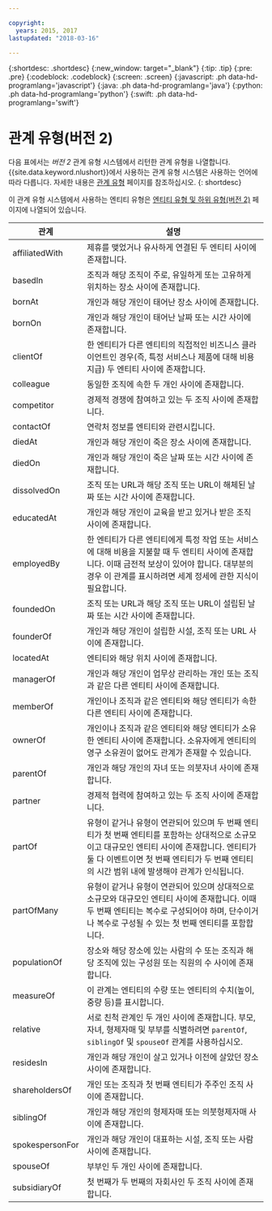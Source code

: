 ```yaml
---

copyright:
  years: 2015, 2017
lastupdated: "2018-03-16"

---
```


{:shortdesc: .shortdesc}
{:new_window: target="_blank"}
{:tip: .tip}
{:pre: .pre}
{:codeblock: .codeblock}
{:screen: .screen}
{:javascript: .ph data-hd-programlang='javascript'}
{:java: .ph data-hd-programlang='java'}
{:python: .ph data-hd-programlang='python'}
{:swift: .ph data-hd-programlang='swift'}

# 관계 유형(버전 2)

다음 표에서는 _버전 2_ 관계 유형 시스템에서 리턴한 관계 유형을 나열합니다. {{site.data.keyword.nlushort}}에서 사용하는 관계 유형 시스템은 사용하는 언어에 따라 다릅니다. 자세한 내용은 [관계 유형](relations.html) 페이지를 참조하십시오.
{: shortdesc}

이 관계 유형 시스템에서 사용하는 엔티티 유형은 [엔티티 유형 및 하위 유형(버전 2)](entity-types-v2.html) 페이지에 나열되어 있습니다.

| 관계            | 설명           |
|-----------------|----------------|
| affiliatedWith  | 제휴를 맺었거나 유사하게 연결된 두 엔티티 사이에 존재합니다.                                                                                                                                                                                 | 
| basedIn         | 조직과 해당 조직이 주로, 유일하게 또는 고유하게 위치하는 장소 사이에 존재합니다.                                                                                                                                                                     |
| bornAt          | 개인과 해당 개인이 태어난 장소 사이에 존재합니다. |
| bornOn          | 개인과 해당 개인이 태어난 날짜 또는 시간 사이에 존재합니다. |
| clientOf        | 한 엔티티가 다른 엔티티의 직접적인 비즈니스 클라이언트인 경우(즉, 특정 서비스나 제품에 대해 비용 지급) 두 엔티티 사이에 존재합니다. |
| colleague       | 동일한 조직에 속한 두 개인 사이에 존재합니다. |
| competitor      | 경제적 경쟁에 참여하고 있는 두 조직 사이에 존재합니다. |
| contactOf       | 연락처 정보를 엔티티와 관련시킵니다. |
| diedAt          | 개인과 해당 개인이 죽은 장소 사이에 존재합니다. |
| diedOn          | 개인과 해당 개인이 죽은 날짜 또는 시간 사이에 존재합니다. |
| dissolvedOn     | 조직 또는 URL과 해당 조직 또는 URL이 해체된 날짜 또는 시간 사이에 존재합니다. |
| educatedAt      | 개인과 해당 개인이 교육을 받고 있거나 받은 조직 사이에 존재합니다. |
| employedBy      | 한 엔티티가 다른 엔티티에게 특정 작업 또는 서비스에 대해 비용을 지불할 때 두 엔티티 사이에 존재합니다. 이때 금전적 보상이 있어야 합니다. 대부분의 경우 이 관계를 표시하려면 세계 정세에 관한 지식이 필요합니다. |
| foundedOn       | 조직 또는 URL과 해당 조직 또는 URL이 설립된 날짜 또는 시간 사이에 존재합니다. |
| founderOf       | 개인과 해당 개인이 설립한 시설, 조직 또는 URL 사이에 존재합니다. |
| locatedAt       | 엔티티와 해당 위치 사이에 존재합니다. |
| managerOf       | 개인과 해당 개인이 업무상 관리하는 개인 또는 조직과 같은 다른 엔티티 사이에 존재합니다. |
| memberOf        | 개인이나 조직과 같은 엔티티와 해당 엔티티가 속한 다른 엔티티 사이에 존재합니다. |
| ownerOf         | 개인이나 조직과 같은 엔티티와 해당 엔티티가 소유한 엔티티 사이에 존재합니다. 소유자에게 엔티티의 영구 소유권이 없어도 관계가 존재할 수 있습니다. |
| parentOf        | 개인과 해당 개인의 자녀 또는 의붓자녀 사이에 존재합니다. |
| partner         | 경제적 협력에 참여하고 있는 두 조직 사이에 존재합니다. |
| partOf          | 유형이 같거나 유형이 연관되어 있으며 두 번째 엔티티가 첫 번째 엔티티를 포함하는 상대적으로 소규모이고 대규모인 엔티티 사이에 존재합니다. 엔티티가 둘 다 이벤트이면 첫 번째 엔티티가 두 번째 엔티티의 시간 범위 내에 발생해야 관계가 인식됩니다. |
| partOfMany      | 유형이 같거나 유형이 연관되어 있으며 상대적으로 소규모와 대규모인 엔티티 사이에 존재합니다. 이때 두 번째 엔티티는 복수로 구성되어야 하며, 단수이거나 복수로 구성될 수 있는 첫 번째 엔티티를 포함합니다. |
| populationOf    | 장소와 해당 장소에 있는 사람의 수 또는 조직과 해당 조직에 있는 구성원 또는 직원의 수 사이에 존재합니다. |
| measureOf       | 이 관계는 엔티티의 수량 또는 엔티티의 수치(높이, 중량 등)를 표시합니다. |
| relative        | 서로 친척 관계인 두 개인 사이에 존재합니다. 부모, 자녀, 형제자매 및 부부를 식별하려면 `parentOf`, `siblingOf` 및 `spouseOf` 관계를 사용하십시오. |
| residesIn       | 개인과 해당 개인이 살고 있거나 이전에 살았던 장소 사이에 존재합니다. |
| shareholdersOf  | 개인 또는 조직과 첫 번째 엔티티가 주주인 조직 사이에 존재합니다. |
| siblingOf       | 개인과 해당 개인의 형제자매 또는 의붓형제자매 사이에 존재합니다.     |
| spokespersonFor | 개인과 해당 개인이 대표하는 시설, 조직 또는 사람 사이에 존재합니다. |
| spouseOf        | 부부인 두 개인 사이에 존재합니다. |
| subsidiaryOf    | 첫 번째가 두 번째의 자회사인 두 조직 사이에 존재합니다. |
